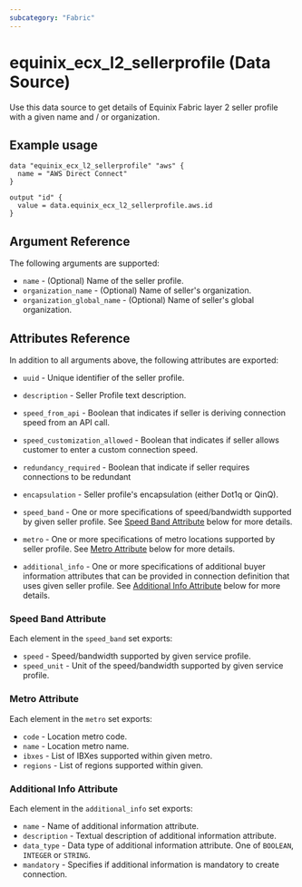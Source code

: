 ```yaml
---
subcategory: "Fabric"
---
```


# equinix_ecx_l2_sellerprofile (Data Source)

Use this data source to get details of Equinix Fabric layer 2 seller profile with a given name
and / or organization.

## Example usage

```hcl
data "equinix_ecx_l2_sellerprofile" "aws" {
  name = "AWS Direct Connect"
}

output "id" {
  value = data.equinix_ecx_l2_sellerprofile.aws.id
}
```

## Argument Reference

The following arguments are supported:

* `name` - (Optional) Name of the seller profile.
* `organization_name` - (Optional) Name of seller's organization.
* `organization_global_name` - (Optional) Name of seller's global organization.

## Attributes Reference

In addition to all arguments above, the following attributes are exported:

* `uuid` - Unique identifier of the seller profile.
* `description` - Seller Profile text description.
* `speed_from_api` - Boolean that indicates if seller is deriving connection speed from an API call.
* `speed_customization_allowed` - Boolean that indicates if seller allows customer to enter a
custom connection speed.
* `redundancy_required` - Boolean that indicate if seller requires connections to be redundant
* `encapsulation` - Seller profile's encapsulation (either Dot1q or QinQ).
* `speed_band` - One or more specifications of speed/bandwidth supported by given seller profile.
See [Speed Band Attribute](#speed-band-attribute) below for more details.
* `metro` - One or more specifications of metro locations supported by seller profile.
See [Metro Attribute](#metro-attribute) below for more details.

* `additional_info` - One or more specifications of additional buyer information attributes that
can be provided in connection definition that uses given seller profile.
See [Additional Info Attribute](#additional-info-attribute) below for more details.

### Speed Band Attribute

Each element in the `speed_band` set exports:

* `speed` - Speed/bandwidth supported by given service profile.
* `speed_unit` - Unit of the speed/bandwidth supported by given service profile.

### Metro Attribute

Each element in the `metro` set exports:

* `code` - Location metro code.
* `name` - Location metro name.
* `ibxes` - List of IBXes supported within given metro.
* `regions` - List of regions supported within given.

### Additional Info Attribute

Each element in the `additional_info` set exports:

* `name` - Name of additional information attribute.
* `description` - Textual description of additional information attribute.
* `data_type` - Data type of additional information attribute. One of `BOOLEAN`, `INTEGER` or
`STRING`.
* `mandatory` - Specifies if additional information is mandatory to create
connection.
